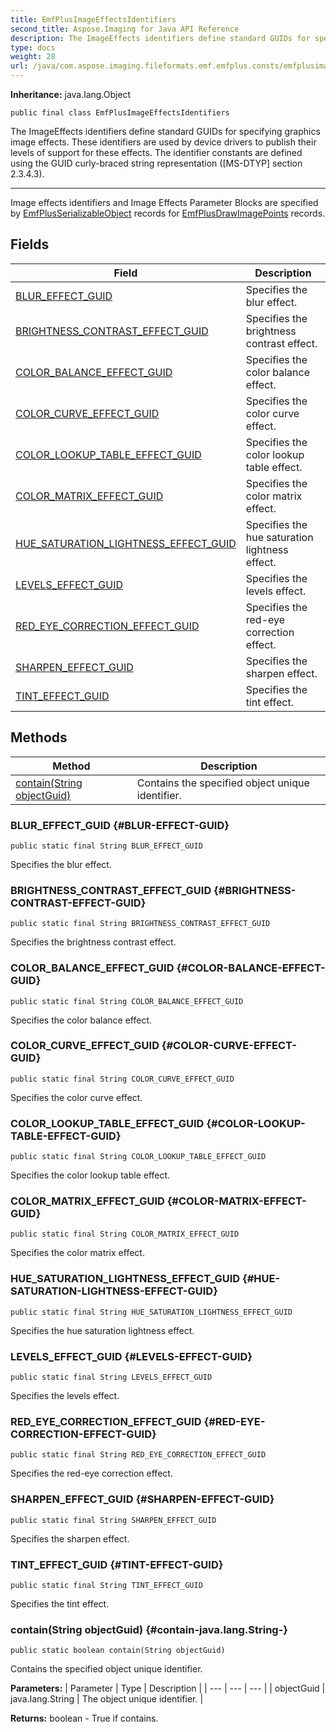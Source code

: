 ```yaml
---
title: EmfPlusImageEffectsIdentifiers
second_title: Aspose.Imaging for Java API Reference
description: The ImageEffects identifiers define standard GUIDs for specifying graphics image effects.
type: docs
weight: 28
url: /java/com.aspose.imaging.fileformats.emf.emfplus.consts/emfplusimageeffectsidentifiers/
---
```

**Inheritance:**
java.lang.Object
```
public final class EmfPlusImageEffectsIdentifiers
```

The ImageEffects identifiers define standard GUIDs for specifying graphics image effects. These identifiers are used by device drivers to publish their levels of support for these effects. The identifier constants are defined using the GUID curly-braced string representation ([MS-DTYP] section 2.3.4.3).

--------------------

Image effects identifiers and Image Effects Parameter Blocks are specified by [EmfPlusSerializableObject](../../com.aspose.imaging.fileformats.emf.emfplus.records/emfplusserializableobject) records for [EmfPlusDrawImagePoints](../../com.aspose.imaging.fileformats.emf.emfplus.records/emfplusdrawimagepoints) records.
## Fields

| Field | Description |
| --- | --- |
| [BLUR_EFFECT_GUID](#BLUR-EFFECT-GUID) | Specifies the blur effect. |
| [BRIGHTNESS_CONTRAST_EFFECT_GUID](#BRIGHTNESS-CONTRAST-EFFECT-GUID) | Specifies the brightness contrast effect. |
| [COLOR_BALANCE_EFFECT_GUID](#COLOR-BALANCE-EFFECT-GUID) | Specifies the color balance effect. |
| [COLOR_CURVE_EFFECT_GUID](#COLOR-CURVE-EFFECT-GUID) | Specifies the color curve effect. |
| [COLOR_LOOKUP_TABLE_EFFECT_GUID](#COLOR-LOOKUP-TABLE-EFFECT-GUID) | Specifies the color lookup table effect. |
| [COLOR_MATRIX_EFFECT_GUID](#COLOR-MATRIX-EFFECT-GUID) | Specifies the color matrix effect. |
| [HUE_SATURATION_LIGHTNESS_EFFECT_GUID](#HUE-SATURATION-LIGHTNESS-EFFECT-GUID) | Specifies the hue saturation lightness effect. |
| [LEVELS_EFFECT_GUID](#LEVELS-EFFECT-GUID) | Specifies the levels effect. |
| [RED_EYE_CORRECTION_EFFECT_GUID](#RED-EYE-CORRECTION-EFFECT-GUID) | Specifies the red-eye correction effect. |
| [SHARPEN_EFFECT_GUID](#SHARPEN-EFFECT-GUID) | Specifies the sharpen effect. |
| [TINT_EFFECT_GUID](#TINT-EFFECT-GUID) | Specifies the tint effect. |
## Methods

| Method | Description |
| --- | --- |
| [contain(String objectGuid)](#contain-java.lang.String-) | Contains the specified object unique identifier. |
### BLUR_EFFECT_GUID {#BLUR-EFFECT-GUID}
```
public static final String BLUR_EFFECT_GUID
```


Specifies the blur effect.

### BRIGHTNESS_CONTRAST_EFFECT_GUID {#BRIGHTNESS-CONTRAST-EFFECT-GUID}
```
public static final String BRIGHTNESS_CONTRAST_EFFECT_GUID
```


Specifies the brightness contrast effect.

### COLOR_BALANCE_EFFECT_GUID {#COLOR-BALANCE-EFFECT-GUID}
```
public static final String COLOR_BALANCE_EFFECT_GUID
```


Specifies the color balance effect.

### COLOR_CURVE_EFFECT_GUID {#COLOR-CURVE-EFFECT-GUID}
```
public static final String COLOR_CURVE_EFFECT_GUID
```


Specifies the color curve effect.

### COLOR_LOOKUP_TABLE_EFFECT_GUID {#COLOR-LOOKUP-TABLE-EFFECT-GUID}
```
public static final String COLOR_LOOKUP_TABLE_EFFECT_GUID
```


Specifies the color lookup table effect.

### COLOR_MATRIX_EFFECT_GUID {#COLOR-MATRIX-EFFECT-GUID}
```
public static final String COLOR_MATRIX_EFFECT_GUID
```


Specifies the color matrix effect.

### HUE_SATURATION_LIGHTNESS_EFFECT_GUID {#HUE-SATURATION-LIGHTNESS-EFFECT-GUID}
```
public static final String HUE_SATURATION_LIGHTNESS_EFFECT_GUID
```


Specifies the hue saturation lightness effect.

### LEVELS_EFFECT_GUID {#LEVELS-EFFECT-GUID}
```
public static final String LEVELS_EFFECT_GUID
```


Specifies the levels effect.

### RED_EYE_CORRECTION_EFFECT_GUID {#RED-EYE-CORRECTION-EFFECT-GUID}
```
public static final String RED_EYE_CORRECTION_EFFECT_GUID
```


Specifies the red-eye correction effect.

### SHARPEN_EFFECT_GUID {#SHARPEN-EFFECT-GUID}
```
public static final String SHARPEN_EFFECT_GUID
```


Specifies the sharpen effect.

### TINT_EFFECT_GUID {#TINT-EFFECT-GUID}
```
public static final String TINT_EFFECT_GUID
```


Specifies the tint effect.

### contain(String objectGuid) {#contain-java.lang.String-}
```
public static boolean contain(String objectGuid)
```


Contains the specified object unique identifier.

**Parameters:**
| Parameter | Type | Description |
| --- | --- | --- |
| objectGuid | java.lang.String | The object unique identifier. |

**Returns:**
boolean - True if contains.
